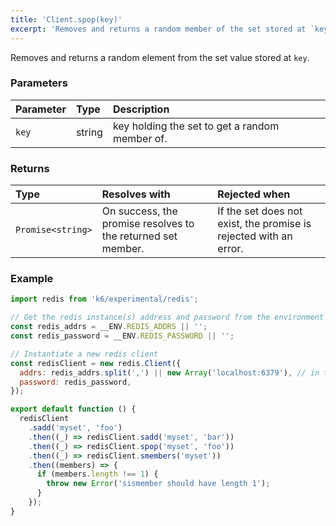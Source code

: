 ```yaml
---
title: 'Client.spop(key)'
excerpt: 'Removes and returns a random member of the set stored at `key`.'
---
```


Removes and returns a random element from the set value stored at `key`.

### Parameters

| Parameter | Type   | Description                                    |
| :-------- | :----- | :--------------------------------------------- |
| `key`     | string | key holding the set to get a random member of. |


### Returns

| Type              | Resolves with                                                           | Rejected when                                                              |
| :---------------- | :------------------------------------------------------------------- | :-------------------------------------------------------------------- |
| `Promise<string>` | On success, the promise resolves to the returned set member. | If the set does not exist, the promise is rejected with an error. |

### Example

<CodeGroup labels={[]}>

```javascript
import redis from 'k6/experimental/redis';

// Get the redis instance(s) address and password from the environment
const redis_addrs = __ENV.REDIS_ADDRS || '';
const redis_password = __ENV.REDIS_PASSWORD || '';

// Instantiate a new redis client
const redisClient = new redis.Client({
  addrs: redis_addrs.split(',') || new Array('localhost:6379'), // in the form of 'host:port', separated by commas
  password: redis_password,
});

export default function () {
  redisClient
    .sadd('myset', 'foo')
    .then((_) => redisClient.sadd('myset', 'bar'))
    .then((_) => redisClient.spop('myset', 'foo'))
    .then((_) => redisClient.smembers('myset'))
    .then((members) => {
      if (members.length !== 1) {
        throw new Error('sismember should have length 1');
      }
    });
}
```

</CodeGroup>